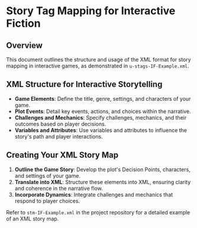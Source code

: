 # Story Tag Mapping for Interactive Fiction

## Overview

This document outlines the structure and usage of the XML format for story mapping in interactive games, as demonstrated in `u-stags-IF-Example.xml`.

## XML Structure for Interactive Storytelling

- **Game Elements**: Define the title, genre, settings, and characters of your game.
- **Plot Events**: Detail key events, actions, and choices within the narrative.
- **Challenges and Mechanics**: Specify challenges, mechanics, and their outcomes based on player decisions.
- **Variables and Attributes**: Use variables and attributes to influence the story's path and player interactions.

## Creating Your XML Story Map

1. **Outline the Game Story**: Develop the plot's Decision Points, characters, and settings of your game.
2. **Translate into XML**: Structure these elements into XML, ensuring clarity and coherence in the narrative flow.
3. **Incorporate Dynamics**: Integrate challenges and mechanics that respond to player choices.

Refer to `stm-IF-Example.xml` in the project repository for a detailed example of an XML story map.
